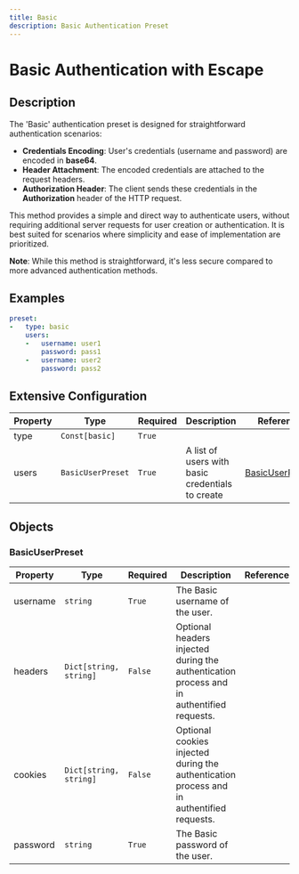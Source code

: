 ```yaml
---
title: Basic
description: Basic Authentication Preset
---
```


# Basic Authentication with Escape

## Description
The &#39;Basic&#39; authentication preset is designed for straightforward authentication scenarios:

- **Credentials Encoding**: User&#39;s credentials (username and password) are encoded in **base64**.
- **Header Attachment**: The encoded credentials are attached to the request headers.
- **Authorization Header**: The client sends these credentials in the **Authorization** header of the HTTP request.

This method provides a simple and direct way to authenticate users, without requiring additional server requests for user creation or authentication. It is best suited for scenarios where simplicity and ease of implementation are prioritized.

**Note**: While this method is straightforward, it&#39;s less secure compared to more advanced authentication methods.

## Examples

```yaml
preset:
-   type: basic
    users:
    -   username: user1
        password: pass1
    -   username: user2
        password: pass2

```


## Extensive Configuration

| Property | Type | Required | Description | Reference |
|----------|------|----------|-------------|-----------|
| type | `Const[basic]` | `True` |  |  |
| users | `BasicUserPreset` | `True` | A list of users with basic credentials to create | [BasicUserPreset](#BasicUserPreset) |



## Objects

### <a id="BasicUserPreset"></a>BasicUserPreset
| Property | Type | Required | Description | Reference |
|----------|------|----------|-------------|-----------|
| username | `string` | `True` | The Basic username of the user. |  |
| headers | `Dict[string, string]` | `False` | Optional headers injected during the authentication process and in authentified requests. |  |
| cookies | `Dict[string, string]` | `False` | Optional cookies injected during the authentication process and in authentified requests. |  |
| password | `string` | `True` | The Basic password of the user. |  |




